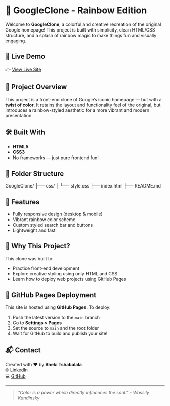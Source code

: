# 🌈 GoogleClone - Rainbow Edition

Welcome to **GoogleClone**, a colorful and creative recreation of the original Google homepage! This project is built with simplicity, clean HTML/CSS structure, and a splash of rainbow magic to make things fun and visually engaging.

## 🚀 Live Demo

👉 [View Live Site](https://bhekitshabalala.github.io/GoogleClone)

## 🎯 Project Overview

This project is a front-end clone of Google’s iconic homepage — but with a **twist of color**. It retains the layout and functionality feel of the original, but introduces a rainbow-styled aesthetic for a more vibrant and modern presentation.

## 🛠️ Built With

- **HTML5**
- **CSS3**
- No frameworks — just pure frontend fun!

## 📁 Folder Structure

GoogleClone/
├── css/
│ └── style.css
├── index.html
├── README.md

## 🎨 Features

- Fully responsive design (desktop & mobile)
- Vibrant rainbow color scheme
- Custom styled search bar and buttons
- Lightweight and fast

## 🧠 Why This Project?

This clone was built to:

- Practice front-end development
- Explore creative styling using only HTML and CSS
- Learn how to deploy web projects using GitHub Pages

## 🐙 GitHub Pages Deployment

This site is hosted using **GitHub Pages**. To deploy:

1. Push the latest version to the `main` branch
2. Go to **Settings > Pages**
3. Set the source to `main` and the root folder
4. Wait for GitHub to build and publish your site!

## 📬 Contact

Created with ❤️ by **Bheki Tshabalala**  
🌐 [LinkedIn](https://www.linkedin.com/in/bheki-tshabalala-b19058284)  
💻 [GitHub](https://github.com/bhekitshabalala)

---

> _"Color is a power which directly influences the soul." – Wassily Kandinsky_
